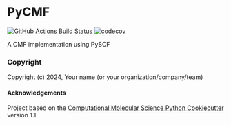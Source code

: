 PyCMF
==============================
[//]: # (Badges)
[![GitHub Actions Build Status](https://github.com/REPLACE_WITH_OWNER_ACCOUNT/pycmf/workflows/CI/badge.svg)](https://github.com/REPLACE_WITH_OWNER_ACCOUNT/pycmf/actions?query=workflow%3ACI)
[![codecov](https://codecov.io/gh/REPLACE_WITH_OWNER_ACCOUNT/PyCMF/branch/main/graph/badge.svg)](https://codecov.io/gh/REPLACE_WITH_OWNER_ACCOUNT/PyCMF/branch/main)


A CMF implementation using PySCF

### Copyright

Copyright (c) 2024, Your name (or your organization/company/team)


#### Acknowledgements
 
Project based on the 
[Computational Molecular Science Python Cookiecutter](https://github.com/molssi/cookiecutter-cms) version 1.1.
